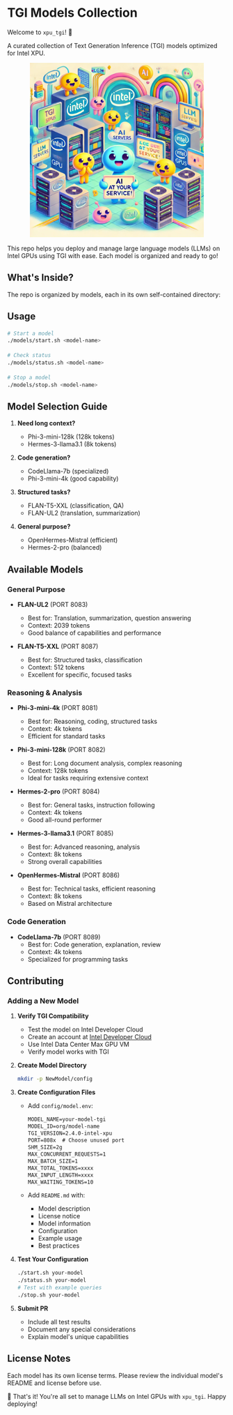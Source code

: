 # TGI Models Collection

Welcome to `xpu_tgi`! 🚀  

A curated collection of Text Generation Inference (TGI) models optimized for Intel XPU.

<div align="center">
<img src="./hi_tgi.jpg" alt="TGI LLM Servers" width="400"/>
</div>

This repo helps you deploy and manage large language models (LLMs) on Intel GPUs using TGI with ease. Each model is organized and ready to go!

## What's Inside?

The repo is organized by models, each in its own self-contained directory:

## Usage

```bash
# Start a model
./models/start.sh <model-name>

# Check status
./models/status.sh <model-name>

# Stop a model
./models/stop.sh <model-name>
```

## Model Selection Guide

1. **Need long context?**
   - Phi-3-mini-128k (128k tokens)
   - Hermes-3-llama3.1 (8k tokens)

2. **Code generation?**
   - CodeLlama-7b (specialized)
   - Phi-3-mini-4k (good capability)

3. **Structured tasks?**
   - FLAN-T5-XXL (classification, QA)
   - FLAN-UL2 (translation, summarization)

4. **General purpose?**
   - OpenHermes-Mistral (efficient)
   - Hermes-2-pro (balanced)

## Available Models

### General Purpose
- **FLAN-UL2** (PORT 8083)
  - Best for: Translation, summarization, question answering
  - Context: 2039 tokens
  - Good balance of capabilities and performance

- **FLAN-T5-XXL** (PORT 8087)
  - Best for: Structured tasks, classification
  - Context: 512 tokens
  - Excellent for specific, focused tasks

### Reasoning & Analysis
- **Phi-3-mini-4k** (PORT 8081)
  - Best for: Reasoning, coding, structured tasks
  - Context: 4k tokens
  - Efficient for standard tasks

- **Phi-3-mini-128k** (PORT 8082)
  - Best for: Long document analysis, complex reasoning
  - Context: 128k tokens
  - Ideal for tasks requiring extensive context

- **Hermes-2-pro** (PORT 8084)
  - Best for: General tasks, instruction following
  - Context: 4k tokens
  - Good all-round performer

- **Hermes-3-llama3.1** (PORT 8085)
  - Best for: Advanced reasoning, analysis
  - Context: 8k tokens
  - Strong overall capabilities

- **OpenHermes-Mistral** (PORT 8086)
  - Best for: Technical tasks, efficient reasoning
  - Context: 8k tokens
  - Based on Mistral architecture

### Code Generation
- **CodeLlama-7b** (PORT 8089)
  - Best for: Code generation, explanation, review
  - Context: 4k tokens
  - Specialized for programming tasks

## Contributing

### Adding a New Model

1. **Verify TGI Compatibility**
   - Test the model on Intel Developer Cloud
   - Create an account at [Intel Developer Cloud](https://cloud.intel.com)
   - Use Intel Data Center Max GPU VM
   - Verify model works with TGI

2. **Create Model Directory**
   ```bash
   mkdir -p NewModel/config
   ```

3. **Create Configuration Files**
   - Add `config/model.env`:
     ```env
     MODEL_NAME=your-model-tgi
     MODEL_ID=org/model-name
     TGI_VERSION=2.4.0-intel-xpu
     PORT=808x  # Choose unused port
     SHM_SIZE=2g
     MAX_CONCURRENT_REQUESTS=1
     MAX_BATCH_SIZE=1
     MAX_TOTAL_TOKENS=xxxx
     MAX_INPUT_LENGTH=xxxx
     MAX_WAITING_TOKENS=10
     ```

   - Add `README.md` with:
     - Model description
     - License notice
     - Model information
     - Configuration
     - Example usage
     - Best practices

4. **Test Your Configuration**
   ```bash
   ./start.sh your-model
   ./status.sh your-model
   # Test with example queries
   ./stop.sh your-model
   ```

5. **Submit PR**
   - Include all test results
   - Document any special considerations
   - Explain model's unique capabilities


## License Notes

Each model has its own license terms. Please review the individual model's README and license before use.

🎉 That's it! You're all set to manage LLMs on Intel GPUs with `xpu_tgi`. Happy deploying!
